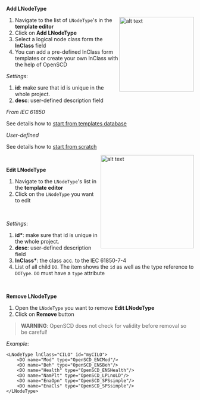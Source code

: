 **Add LNodeType**

<img align="right" src="https://user-images.githubusercontent.com/66802940/133859718-d1fddf5b-2d5f-4ed1-92ed-1e111ee3c460.png" alt="alt text" width="200">

1. Navigate to the list of `LNodeType`'s in the **template editor**
2. Click on **Add LNodeType**
3. Select a logical node class form the **lnClass** field
4. You can add a pre-defined lnClass form templates or create your own lnClass with the help of OpenSCD

_Settings_:

1. **id**: make sure that id is unique in the whole project.
2. **desc**: user-defined description field

_From IEC 61850_

See details how to [start from templates database]()

_User-defined_

See details how to [start from scratch]()

<img align="right" src="https://user-images.githubusercontent.com/66802940/133859990-29701010-ced0-465b-80df-07184904d58d.png" alt="alt text" width="250">

&nbsp;

**Edit LNodeType**

1. Navigate to the `LNodeType`'s list in the **template editor**
2. Click on the `LNodeType` you want to edit

&nbsp;

_Settings_:

1. **id\***: make sure that id is unique in the whole project.
2. **desc**: user-defined description field
3. **lnClass\***: the class acc. to the IEC 61850-7-4
4. List of all child `DO`. The item shows the `id` as well as the type reference to `DOType`. `DO` must have a `type` attribute

&nbsp;

**Remove LNodeType**

1. Open the `LNodeType` you want to remove **Edit LNodeType**
2. Click on **Remove** button

> **WARNING**: OpenSCD does not check for validity before removal so be careful!

_Example_:

```
<LNodeType lnClass="CILO" id="myCILO">
    <DO name="Mod" type="OpenSCD_ENCMod"/>
    <DO name="Beh" type="OpenSCD_ENSBeh"/>
    <DO name="Health" type="OpenSCD_ENSHealth"/>
    <DO name="NamPlt" type="OpenSCD_LPLnoLD"/>
    <DO name="EnaOpn" type="OpenSCD_SPSsimple"/>
    <DO name="EnaCls" type="OpenSCD_SPSsimple"/>
</LNodeType>
```
